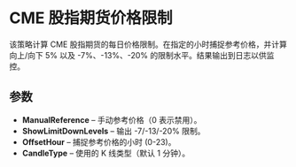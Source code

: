 # CME 股指期货价格限制

该策略计算 CME 股指期货的每日价格限制。在指定的小时捕捉参考价格，并计算向上/向下 5% 以及 -7%、-13%、-20% 的限制水平。结果输出到日志以供监控。

## 参数

- **ManualReference** – 手动参考价格（0 表示禁用）。
- **ShowLimitDownLevels** – 输出 -7/-13/-20% 限制。
- **OffsetHour** – 捕捉参考价格的小时 (0-23)。
- **CandleType** – 使用的 K 线类型（默认 1 分钟）。
